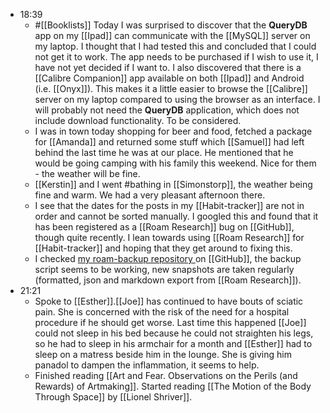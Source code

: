 - 18:39
    - #[[Booklists]] Today I was surprised to discover that the **QueryDB** app on my [[Ipad]] can communicate with the [[MySQL]] server on my laptop. I thought that I had tested this and concluded that I could not get it to work. The app needs to be purchased if I wish to use it, I have not yet decided if I want to.  I also discovered that there is a [[Calibre Companion]] app available on both [[Ipad]] and Android (i.e. [[Onyx]]). This makes it a little easier to browse the [[Calibre]] server on my laptop compared to using the browser as an interface. I will probably not need the **QueryDB** application, which does not include download functionality. To be considered. 
    - I was in town today shopping for beer and food, fetched a package for [[Amanda]] and returned some stuff which [[Samuel]] had left behind the last time he was at our place. He mentioned that he would be going camping with his family this weekend. Nice for them - the weather will be fine. 
    - [[Kerstin]] and I went #bathing in [[Simonstorp]], the weather being fine and warm. We had a very pleasant afternoon there. 
    - I see that the dates for the posts in my [[Habit-tracker]] are not in order and cannot be sorted manually. I googled this and found that it has been registered as a [[Roam Research]] bug on [[GitHub]], though quite recently. I lean towards using [[Roam Research]] for [[Habit-tracker]] and hoping that they get around to fixing this.
    - I checked [my roam-backup repository ](https://github.com/davsap32/roam-backup)on [[GitHub]], the backup script seems to be working, new snapshots are taken regularly (formatted, json and markdown export from [[Roam Research]]).
- 21:21
    - Spoke to [[Esther]].[[Joe]] has continued to have bouts of sciatic pain. She is concerned with the risk of the need for a hospital procedure if he should get worse. Last time this happened [[Joe]] could not sleep in his bed because he could not straighten his legs, so he had to sleep in his armchair for a month and [[Esther]] had to sleep on a matress beside him in the lounge. She is giving him panadol to dampen the inflammation, it seems to help.
    - Finished reading [[Art and Fear. Observations on the Perils (and Rewards) of Artmaking]]. Started reading [[The Motion of the Body Through Space]] by [[Lionel Shriver]].
